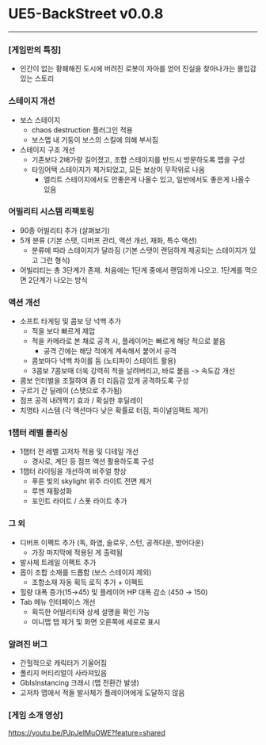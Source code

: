 # UE5-BackStreet v0.0.8

---

### [게임만의 특징]

- 인간이 없는 황폐해진 도시에 버려진 로봇이 자아를 얻어 진실을 찾아나가는 몰입감 있는 스토리

### 스테이지 개선
- 보스 스테이지
  - chaos destruction 플러그인 적용 
  - 보스맵 내 기둥이 보스의 스킬에 의해 부서짐
- 스테이지 구조 개선
    - 기존보다 2배가량 길어졌고, 조합 스테이지를 반드시 방문하도록 맵을 구성
    - 타임어택 스테이지가 제거되었고, 모든 보상이 무작위로 나옴
      - 엘리트 스테이지에서도 안좋은게 나올수 있고, 일반에서도 좋은게 나올수 있음

### 어빌리티 시스템 리팩토링
- 90종 어빌리티 추가 (살펴보기)
- 5개 분류 (기본 스탯, 디버프 관리, 액션 개선, 재화, 특수 액션)
    - 분류에 따라 스테이지가 달라짐 (기본 스탯이 랜덤하게 제공되는 스테이지가 있고 그런 형식)
- 어빌리티는 총 3단계가 존재. 처음에는 1단계 중에서 랜덤하게 나오고. 1단계를 먹으면 2단계가 나오는 방식

### 액션 개선
- 소프트 타게팅 및 콤보 당 넉백 추가
  - 적을 보다 빠르게 제압
  - 적을 카메라로 본 채로 공격 시, 플레이어는 빠르게 해당 적으로 붙음
    - 공격 간에는 해당 적에게 계속해서 붙어서 공격
  -  콤보마다 넉백 차이를 둠 (노티파이 스테이트 활용)
    - 3콤보 7콤보때 더욱 강력히 적을 날려버리고, 바로 붙음 -> 속도감 개선 
- 콤보 인터벌을 조절하여 좀 더 리듬감 있게 공격하도록 구성
- 구르기 간 딜레이 (스탯으로 추가됨)
- 점프 공격 내려찍기 효과 / 확실한 후딜레이
- 치명타 시스템 (각 액션마다 낮은 확률로 터짐, 파이널임팩트 제거)

### 1챕터 레벨 폴리싱 
- 1챕터 전 레벨 고저차 적용 및 디테일 개선
  - 경사로, 계단 등 점프 액션 활용하도록 구성 
- 1챕터 라이팅을 개선하여 비주얼 향상
  - 푸른 빛의 skylight 위주 라이트 전면 제거
  - 루멘 재활성화 
  - 포인트 라이트 / 스폿 라이트 추가 

### 그 외 
- 디버프 이펙트 추가 (독, 화염, 슬로우, 스턴, 공격다운, 방어다운)
  - 가장 마지막에 적용된 게 출력됨
- 발사체 트레일 이펙트 추가 
- 몹이 조합 소재를 드롭함 (보스 스테이지 제외)
  - 조합소재 자동 획득 로직 추가 + 이펙트 
- 힐량 대폭 증가(15→45) 및 플레이어 HP 대폭 감소 (450 → 150)
- Tab 메뉴 인터페이스 개선 
  - 획득한 어빌리티와 상세 설명을 확인 가능
  - 미니맵 탭 제거 및 화면 오른쪽에 세로로 표시 

### 알려진 버그
- 간헐적으로 캐릭터가 기울어짐
- 폴리지 머티리얼이 사라져있음
- GbIsInstancing 크래시 (맵 전환간 발생)
- 고저차 맵에서 적들 발사체가 플레이어에게 도달하지 않음

### [게임 소개 영상]

https://youtu.be/PJpJeIMuOWE?feature=shared

